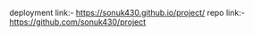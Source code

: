 deployment link:- https://sonuk430.github.io/project/
repo link:-https://github.com/sonuk430/project
